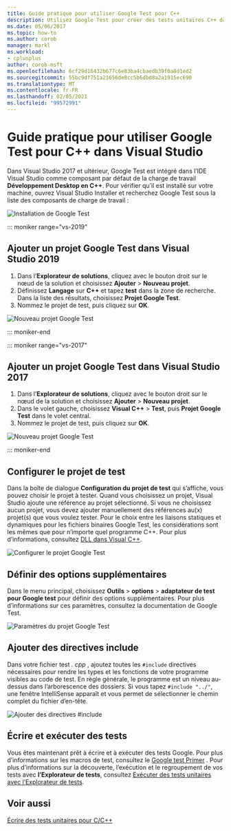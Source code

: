 ```yaml
---
title: Guide pratique pour utiliser Google Test pour C++
description: Utilisez Google Test pour créer des tests unitaires C++ dans Visual Studio.
ms.date: 05/06/2017
ms.topic: how-to
ms.author: corob
manager: markl
ms.workload:
- cplusplus
author: corob-msft
ms.openlocfilehash: 6cf29d16432b677c6e83ba4cbaedb39f0a8d1ed2
ms.sourcegitcommit: 55bc9df751a21656de8cc5b6dbd8a2a1915ec690
ms.translationtype: MT
ms.contentlocale: fr-FR
ms.lasthandoff: 02/05/2021
ms.locfileid: "99572991"
---
```

# <a name="how-to-use-google-test-for-c-in-visual-studio"></a>Guide pratique pour utiliser Google Test pour C++ dans Visual Studio

Dans Visual Studio 2017 et ultérieur, Google Test est intégré dans l’IDE Visual Studio comme composant par défaut de la charge de travail **Développement Desktop en C++**. Pour vérifier qu’il est installé sur votre machine, ouvrez Visual Studio Installer et recherchez Google Test sous la liste des composants de charge de travail :

![Installation de Google Test](media/cpp-google-component.png)

::: moniker range="vs-2019"

## <a name="add-a-google-test-project-in-visual-studio-2019"></a>Ajouter un projet Google Test dans Visual Studio 2019

1. Dans l’**Explorateur de solutions**, cliquez avec le bouton droit sur le nœud de la solution et choisissez **Ajouter** > **Nouveau projet**.
2. Définissez **Langage** sur **C++** et tapez **test** dans la zone de recherche. Dans la liste des résultats, choisissez **Projet Google Test**.
3. Nommez le projet de test, puis cliquez sur **OK**.

![Nouveau projet Google Test](media/vs-2019/cpp-gtest-new-project-vs2019.png)

::: moniker-end

::: moniker range="vs-2017"

## <a name="add-a-google-test-project-in-visual-studio-2017"></a>Ajouter un projet Google Test dans Visual Studio 2017

1. Dans l’**Explorateur de solutions**, cliquez avec le bouton droit sur le nœud de la solution et choisissez **Ajouter** > **Nouveau projet**.
2. Dans le volet gauche, choisissez **Visual C++** > **Test**, puis **Projet Google Test** dans le volet central.
3. Nommez le projet de test, puis cliquez sur **OK**.

![Nouveau projet Google Test](media/cpp-gtest-new-project.png)

::: moniker-end

## <a name="configure-the-test-project"></a>Configurer le projet de test

Dans la boîte de dialogue **Configuration du projet de test** qui s’affiche, vous pouvez choisir le projet à tester. Quand vous choisissez un projet, Visual Studio ajoute une référence au projet sélectionné. Si vous ne choisissez aucun projet, vous devez ajouter manuellement des références au(x) projet(s) que vous voulez tester. Pour le choix entre les liaisons statiques et dynamiques pour les fichiers binaires Google Test, les considérations sont les mêmes que pour n’importe quel programme C++. Pour plus d’informations, consultez [DLL dans Visual C++](/cpp/build/dlls-in-visual-cpp).

![Configurer le projet Google Test](media/cpp-gtest-config.png)

## <a name="set-additional-options"></a>Définir des options supplémentaires

Dans le menu principal, choisissez **Outils**  >  **options**  >  **adaptateur de test pour Google test** pour définir des options supplémentaires. Pour plus d’informations sur ces paramètres, consultez la documentation de Google Test.

![Paramètres du projet Google Test](media/cpp-gtest-settings.png)

## <a name="add-include-directives"></a>Ajouter des directives include

Dans votre fichier test *. cpp* , ajoutez toutes les `#include` directives nécessaires pour rendre les types et les fonctions de votre programme visibles au code de test. En règle générale, le programme est un niveau au-dessus dans l’arborescence des dossiers. Si vous tapez `#include "../"`, une fenêtre IntelliSense apparaît et vous permet de sélectionner le chemin complet du fichier d’en-tête.

![Ajouter des directives #include](media/cpp-gtest-includes.png)

## <a name="write-and-run-tests"></a>Écrire et exécuter des tests

Vous êtes maintenant prêt à écrire et à exécuter des tests Google. Pour plus d’informations sur les macros de test, consultez le [Google test Primer](https://github.com/google/googletest/blob/master/docs/primer.md) . Pour plus d’informations sur la découverte, l’exécution et le regroupement de vos tests avec **l’Explorateur de tests**, consultez [Exécuter des tests unitaires avec l’Explorateur de tests](run-unit-tests-with-test-explorer.md).

## <a name="see-also"></a>Voir aussi

[Écrire des tests unitaires pour C/C++](writing-unit-tests-for-c-cpp.md)
